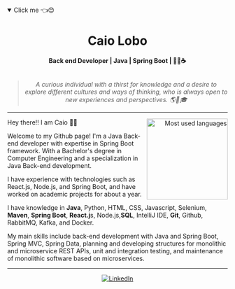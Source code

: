 <details open>
<summary>Click me 👈😊</summary>
    
<h1 align="center"> Caio Lobo </h1>

    
<div align="center">
<b>Back end Developer | Java | Spring Boot | 🧑‍💻☕</b>
<br>
<br>

<blockquote>
    <p><i>
        A curious individual with a thirst for knowledge and a desire to explore different cultures and ways of thinking, who is always open to new experiences and perspectives. 🌎🤝🎓
    </i></p>
</blockquote>
</div>

---

<div align="right" style="margin:auto">
     <a href="https://github.com/caioedlobo">
        <img height="185em" src="https://github-readme-stats.vercel.app/api/top-langs/?username=caioedlobo&hide=html,jupyter%20notebook&langs_count=6&hide_border=true&layout=compact&show_icons=true&line_height=27&langs_count=10&theme=transparent&title_color=4a86d1&custom_title=My%20favorite%20languages"
       alt="Most used languages" align="right">
    </a>
</div>


Hey there!! I am Caio :wave:😊

Welcome to my Github page! I'm a Java Back-end developer with expertise in Spring Boot framework. With a Bachelor's degree in Computer Engineering and a specialization in Java Back-end development.

I have experience with technologies such as React.js, Node.js, and Spring Boot, and have worked on academic projects for about a year.

I have knowledge in **Java**, Python, HTML, CSS, Javascript, Selenium, **Maven**, **Spring Boot**, **React.j**s, Node.js,**SQL**, IntelliJ IDE, **Git**, Github, RabbitMQ, Kafka, and Docker.

My main skills include back-end development with Java and Spring Boot, Spring MVC, Spring Data, planning and developing structures for monolithic and microservice REST APIs, unit and integration testing, and maintenance of monolithic software based on microservices.

---

<div align="center">

[![LinkedIn](https://img.shields.io/badge/linkedin-%230077B5.svg?style=for-the-badge&logo=linkedin&logoColor=white)](https://www.linkedin.com/in/caioeduardolobo/)

</div>
    
</details>
